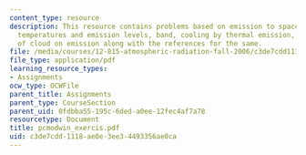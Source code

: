 ```yaml
---
content_type: resource
description: This resource contains problems based on emission to space, brightness
  temperatures and emission levels, band, cooling by thermal emission, and effect
  of cloud on emission along with the references for the same.
file: /media/courses/12-815-atmospheric-radiation-fall-2006/c3de7cdd1118ae0e3ee34493356ae0ca_pcmodwin_exercis.pdf
file_type: application/pdf
learning_resource_types:
- Assignments
ocw_type: OCWFile
parent_title: Assignments
parent_type: CourseSection
parent_uid: 0fdbba55-195c-6ded-a0ee-12fec4af7a78
resourcetype: Document
title: pcmodwin_exercis.pdf
uid: c3de7cdd-1118-ae0e-3ee3-4493356ae0ca
---
```

